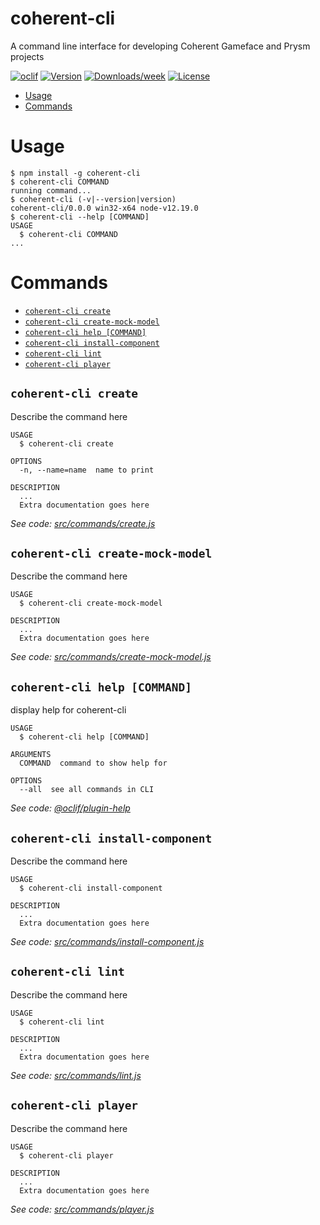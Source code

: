 coherent-cli
============

A command line interface for developing Coherent Gameface and Prysm projects

[![oclif](https://img.shields.io/badge/cli-oclif-brightgreen.svg)](https://oclif.io)
[![Version](https://img.shields.io/npm/v/coherent-cli.svg)](https://npmjs.org/package/coherent-cli)
[![Downloads/week](https://img.shields.io/npm/dw/coherent-cli.svg)](https://npmjs.org/package/coherent-cli)
[![License](https://img.shields.io/npm/l/coherent-cli.svg)](https://github.com/https://github.com/orgs/CoherentLabs/coherent-cli/blob/master/package.json)

<!-- toc -->
* [Usage](#usage)
* [Commands](#commands)
<!-- tocstop -->
# Usage
<!-- usage -->
```sh-session
$ npm install -g coherent-cli
$ coherent-cli COMMAND
running command...
$ coherent-cli (-v|--version|version)
coherent-cli/0.0.0 win32-x64 node-v12.19.0
$ coherent-cli --help [COMMAND]
USAGE
  $ coherent-cli COMMAND
...
```
<!-- usagestop -->
# Commands
<!-- commands -->
* [`coherent-cli create`](#coherent-cli-create)
* [`coherent-cli create-mock-model`](#coherent-cli-create-mock-model)
* [`coherent-cli help [COMMAND]`](#coherent-cli-help-command)
* [`coherent-cli install-component`](#coherent-cli-install-component)
* [`coherent-cli lint`](#coherent-cli-lint)
* [`coherent-cli player`](#coherent-cli-player)

## `coherent-cli create`

Describe the command here

```
USAGE
  $ coherent-cli create

OPTIONS
  -n, --name=name  name to print

DESCRIPTION
  ...
  Extra documentation goes here
```

_See code: [src/commands/create.js](https://github.com/orgs/CoherentLabs/coherent-cli/blob/v0.0.0/src/commands/create.js)_

## `coherent-cli create-mock-model`

Describe the command here

```
USAGE
  $ coherent-cli create-mock-model

DESCRIPTION
  ...
  Extra documentation goes here
```

_See code: [src/commands/create-mock-model.js](https://github.com/orgs/CoherentLabs/coherent-cli/blob/v0.0.0/src/commands/create-mock-model.js)_

## `coherent-cli help [COMMAND]`

display help for coherent-cli

```
USAGE
  $ coherent-cli help [COMMAND]

ARGUMENTS
  COMMAND  command to show help for

OPTIONS
  --all  see all commands in CLI
```

_See code: [@oclif/plugin-help](https://github.com/oclif/plugin-help/blob/v3.2.4/src/commands/help.ts)_

## `coherent-cli install-component`

Describe the command here

```
USAGE
  $ coherent-cli install-component

DESCRIPTION
  ...
  Extra documentation goes here
```

_See code: [src/commands/install-component.js](https://github.com/orgs/CoherentLabs/coherent-cli/blob/v0.0.0/src/commands/install-component.js)_

## `coherent-cli lint`

Describe the command here

```
USAGE
  $ coherent-cli lint

DESCRIPTION
  ...
  Extra documentation goes here
```

_See code: [src/commands/lint.js](https://github.com/orgs/CoherentLabs/coherent-cli/blob/v0.0.0/src/commands/lint.js)_

## `coherent-cli player`

Describe the command here

```
USAGE
  $ coherent-cli player

DESCRIPTION
  ...
  Extra documentation goes here
```

_See code: [src/commands/player.js](https://github.com/orgs/CoherentLabs/coherent-cli/blob/v0.0.0/src/commands/player.js)_
<!-- commandsstop -->
